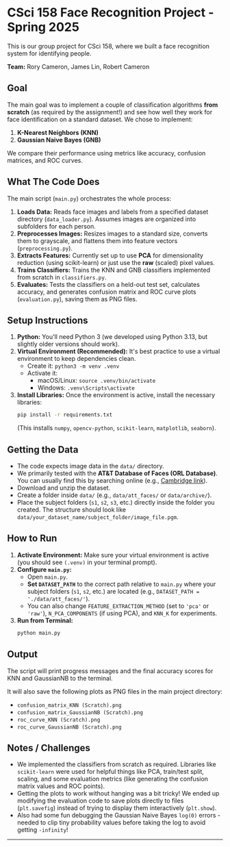 # CSci 158 Face Recognition Project - Spring 2025

This is our group project for CSci 158, where we built a face recognition system for identifying people.

**Team:** Rory Cameron, James Lin, Robert Cameron

## Goal

The main goal was to implement a couple of classification algorithms **from scratch** (as required by the assignment!) and see how well they work for face identification on a standard dataset. We chose to implement:

1.  **K-Nearest Neighbors (KNN)**
2.  **Gaussian Naive Bayes (GNB)**

We compare their performance using metrics like accuracy, confusion matrices, and ROC curves.

## What The Code Does

The main script (`main.py`) orchestrates the whole process:

1.  **Loads Data:** Reads face images and labels from a specified dataset directory (`data_loader.py`). Assumes images are organized into subfolders for each person.
2.  **Preprocesses Images:** Resizes images to a standard size, converts them to grayscale, and flattens them into feature vectors (`preprocessing.py`).
3.  **Extracts Features:** Currently set up to use **PCA** for dimensionality reduction (using scikit-learn) or just use the **raw** (scaled) pixel values.
4.  **Trains Classifiers:** Trains the KNN and GNB classifiers implemented from scratch in `classifiers.py`.
5.  **Evaluates:** Tests the classifiers on a held-out test set, calculates accuracy, and generates confusion matrix and ROC curve plots (`evaluation.py`), saving them as PNG files.

## Setup Instructions

1.  **Python:** You'll need Python 3 (we developed using Python 3.13, but slightly older versions should work).
2.  **Virtual Environment (Recommended):** It's best practice to use a virtual environment to keep dependencies clean.
    * Create it: `python3 -m venv .venv`
    * Activate it:
        * macOS/Linux: `source .venv/bin/activate`
        * Windows: `.venv\Scripts\activate`
3.  **Install Libraries:** Once the environment is active, install the necessary libraries:
    ```bash
    pip install -r requirements.txt
    ```
    (This installs `numpy`, `opencv-python`, `scikit-learn`, `matplotlib`, `seaborn`).

## Getting the Data

* The code expects image data in the `data/` directory.
* We primarily tested with the **AT&T Database of Faces (ORL Database)**. You can usually find this by searching online (e.g., [Cambridge link](https://cam-orl.co.uk/facedatabase.html)).
* Download and unzip the dataset.
* Create a folder inside `data/` (e.g., `data/att_faces/` or `data/archive/`).
* Place the subject folders (`s1`, `s2`, `s3`, etc.) directly inside the folder you created. The structure should look like `data/your_dataset_name/subject_folder/image_file.pgm`.

## How to Run

1.  **Activate Environment:** Make sure your virtual environment is active (you should see `(.venv)` in your terminal prompt).
2.  **Configure `main.py`:**
    * Open `main.py`.
    * **Set `DATASET_PATH`** to the correct path relative to `main.py` where your subject folders (`s1`, `s2`, etc.) are located (e.g., `DATASET_PATH = './data/att_faces/'`).
    * You can also change `FEATURE_EXTRACTION_METHOD` (set to `'pca'` or `'raw'`), `N_PCA_COMPONENTS` (if using PCA), and `KNN_K` for experiments.
3.  **Run from Terminal:**
    ```bash
    python main.py
    ```

## Output

The script will print progress messages and the final accuracy scores for KNN and GaussianNB to the terminal.

It will also save the following plots as PNG files in the main project directory:

* `confusion_matrix_KNN (Scratch).png`
* `confusion_matrix_GaussianNB (Scratch).png`
* `roc_curve_KNN (Scratch).png`
* `roc_curve_GaussianNB (Scratch).png`

## Notes / Challenges

* We implemented the classifiers from scratch as required. Libraries like `scikit-learn` were used for helpful things like PCA, train/test split, scaling, and some evaluation metrics (like generating the confusion matrix values and ROC points).
* Getting the plots to work without hanging was a bit tricky! We ended up modifying the evaluation code to save plots directly to files (`plt.savefig`) instead of trying to display them interactively (`plt.show`).
* Also had some fun debugging the Gaussian Naive Bayes `log(0)` errors - needed to clip tiny probability values before taking the log to avoid getting `-infinity`!

---
